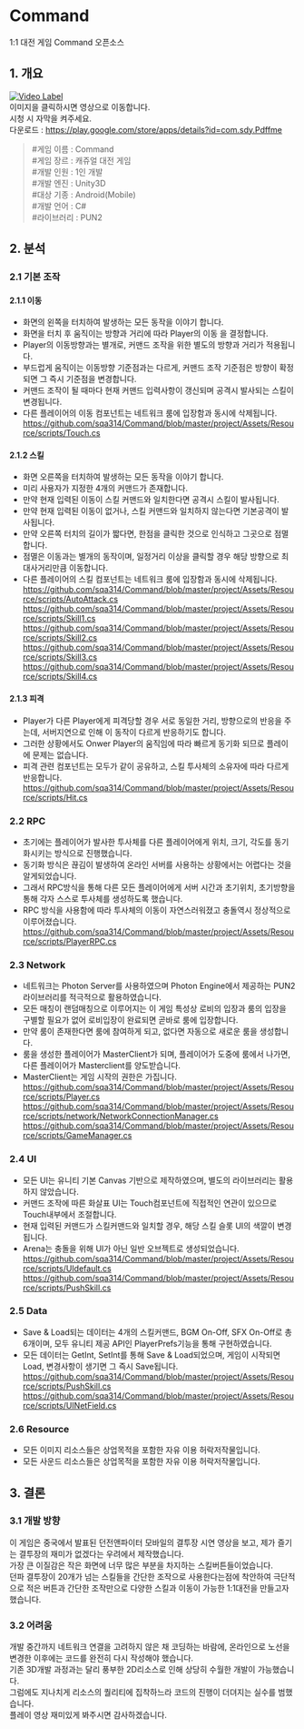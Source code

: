# Command
1:1 대전 게임 Command 오픈소스
## 1. 개요
[![Video Label](http://img.youtube.com/vi/I7IIxBrsRF0/0.jpg)](https://youtu.be/I7IIxBrsRF0)<br>
이미지을 클릭하시면 영상으로 이동합니다.<br>
시청 시 자막을 켜주세요.<br>
다운로드 : <https://play.google.com/store/apps/details?id=com.sdy.Pdffme><br>
> #게임 이름 : Command<br>
> #게임 장르 : 캐쥬얼 대전 게임<br>
> #개발 인원 : 1인 개발<br>
> #개발 엔진 : Unity3D<br>
> #대상 기종 : Android(Mobile)<br>
> #개발 언어 : C#<br>
> #라이브러리 : PUN2
## 2. 분석
### 2.1 기본 조작
#### 2.1.1 이동
+ 화면의 왼쪽을 터치하여 발생하는 모든 동작을 이야기 합니다.
+ 화면을 터치 후 움직이는 방향과 거리에 따라 Player의 이동 을 결정합니다.
+ Player의 이동방향과는 별개로, 커맨드 조작을 위한 별도의 방향과 거리가 적용됩니다.
+ 부드럽게 움직이는 이동방향 기준점과는 다르게, 커맨드 조작 기준점은 방향이 확정되면 그 즉시 기준점을 변경합니다.
+ 커맨드 조작이 될 때마다 현재 커맨드 입력사항이 갱신되며 공격시 발사되는 스킬이 변경됩니다.
+ 다른 플레이어의 이동 컴포넌트는 네트워크 룸에 입장함과 동시에 삭제됩니다.
<https://github.com/sqa314/Command/blob/master/project/Assets/Resource/scripts/Touch.cs>
#### 2.1.2 스킬
+ 화면 오른쪽을 터치하여 발생하는 모든 동작을 이야기 합니다.
+ 미리 사용자가 지정한 4개의 커맨드가 존재합니다.
+ 만약 현재 입력된 이동이 스킬 커맨드와 일치한다면 공격시 스킬이 발사됩니다.
+ 만약 현재 입력된 이동이 없거나, 스킬 커맨드와 일치하지 않는다면 기본공격이 발사됩니다.
+ 만약 오른쪽 터치의 길이가 짧다면, 한점을 클릭한 것으로 인식하고 그곳으로 점멸합니다.
+ 점멸은 이동과는 별개의 동작이며, 일정거리 이상을 클릭할 경우 해당 방향으로 최대사거리만큼 이동합니다.
+ 다른 플레이어의 스킬 컴포넌트는 네트워크 룸에 입장함과 동시에 삭제됩니다.
<https://github.com/sqa314/Command/blob/master/project/Assets/Resource/scripts/AutoAttack.cs>
<https://github.com/sqa314/Command/blob/master/project/Assets/Resource/scripts/Skill1.cs>
<https://github.com/sqa314/Command/blob/master/project/Assets/Resource/scripts/Skill2.cs>
<https://github.com/sqa314/Command/blob/master/project/Assets/Resource/scripts/Skill3.cs>
<https://github.com/sqa314/Command/blob/master/project/Assets/Resource/scripts/Skill4.cs>
#### 2.1.3 피격
+ Player가 다른 Player에게 피격당할 경우 서로 동일한 거리, 방향으로의 반응을 주는데, 서버지연으로 인해 이 동작이 다르게 반응하기도 합니다.
+ 그러한 상황에서도 Onwer Player의 움직임에 따라 빠르게 동기화 되므로 플레이에 문제는 없습니다.
+ 피격 관련 컴포넌트는 모두가 같이 공유하고, 스킬 투사체의 소유자에 따라 다르게 반응합니다.
<https://github.com/sqa314/Command/blob/master/project/Assets/Resource/scripts/Hit.cs>
### 2.2 RPC
+ 초기에는 플레이어가 발사한 투사체를 다른 플레이어에게 위치, 크기, 각도를 동기화시키는 방식으로 진행했습니다.
+ 동기화 방식은 끊김이 발생하여 온라인 서버를 사용하는 상황에서는 어렵다는 것을 알게되었습니다.
+ 그래서 RPC방식을 통해 다른 모든 플레이어에게 서버 시간과 초기위치, 초기방향을 통해 각자 스스로 투사체를 생성하도록 했습니다.
+ RPC 방식을 사용함에 따라 투사체의 이동이 자연스러워졌고 충돌역시 정상적으로 이루어졌습니다.
<https://github.com/sqa314/Command/blob/master/project/Assets/Resource/scripts/PlayerRPC.cs>
### 2.3 Network
+ 네트워크는 Photon Server를 사용하였으며 Photon Engine에서 제공하는 PUN2 라이브러리를 적극적으로 활용하였습니다.
+ 모든 매칭이 랜덤매칭으로 이루어지는 이 게임 특성상 로비의 입장과 룸의 입장을 구별할 필요가 없어 로비입장이 완료되면 곧바로 룸에 입장합니다.
+ 만약 룸이 존재한다면 룸에 참여하게 되고, 없다면 자동으로 새로운 룸을 생성합니다.
+ 룸을 생성한 플레이어가 MasterClient가 되며, 플레이어가 도중에 룸에서 나가면, 다른 플레이어가 Masterclient를 양도받습니다.
+ MasterClient는 게임 시작의 권한은 가집니다.
<https://github.com/sqa314/Command/blob/master/project/Assets/Resource/scripts/Player.cs>
<https://github.com/sqa314/Command/blob/master/project/Assets/Resource/scripts/network/NetworkConnectionManager.cs>
<https://github.com/sqa314/Command/blob/master/project/Assets/Resource/scripts/GameManager.cs>
### 2.4 UI
+ 모든 UI는 유니티 기본 Canvas 기반으로 제작하였으며, 별도의 라이브러리는 활용하지 않았습니다.
+ 커맨드 조작에 따른 화살표 UI는 Touch컴포넌트에 직접적인 연관이 있으므로 Touch내부에서 조절합니다.
+ 현재 입력된 커맨드가 스킬커맨드와 일치할 경우, 해당 스킬 슬롯 UI의 색깔이 변경됩니다.
+ Arena는 충돌을 위해 UI가 아닌 일반 오브젝트로 생성되었습니다.
<https://github.com/sqa314/Command/blob/master/project/Assets/Resource/scripts/UIdefault.cs>
<https://github.com/sqa314/Command/blob/master/project/Assets/Resource/scripts/PushSkill.cs>
### 2.5 Data
+ Save & Load되는 데이터는 4개의 스킬커맨드, BGM On-Off, SFX On-Off로 총 6개이며, 모두 유니티 제공 API인 PlayerPrefs기능을 통해 구현하였습니다.
+ 모든 데이터는 GetInt, SetInt를 통해 Save & Load되었으며, 게임이 시작되면 Load, 변경사항이 생기면 그 즉시 Save됩니다.
<https://github.com/sqa314/Command/blob/master/project/Assets/Resource/scripts/PushSkill.cs>
<https://github.com/sqa314/Command/blob/master/project/Assets/Resource/scripts/UINetField.cs>
### 2.6 Resource
+ 모든 이미지 리소스들은 상업목적을 포함한 자유 이용 허락저작물입니다.
+ 모든 사운드 리소스들은 상업목적을 포함한 자유 이용 허락저작물입니다.
## 3. 결론
### 3.1 개발 방향
이 게임은 중국에서 발표된 던전앤파이터 모바일의 결투장 시연 영상을 보고, 제가 즐기는 결투장의 재미가 없겠다는 우려에서 제작했습니다.<br>
가장 큰 이질감은 작은 화면에 너무 많은 부분을 차지하는 스킬버튼들이었습니다.<br>
던파 결투장이 20개가 넘는 스킬들을 간단한 조작으로 사용한다는점에 착안하여 극단적으로 적은 버튼과 간단한 조작만으로 다양한 스킬과 이동이 가능한 1:1대전을 만들고자 했습니다.<br>
### 3.2 어려움
개발 중간까지 네트워크 연결을 고려하지 않은 채 코딩하는 바람에, 온라인으로 노선을 변경한 이후에는 코드를 완전히 다시 작성해야 했습니다.<br>
기존 3D개발 과정과는 달리 풍부한 2D리소스로 인해 상당히 수월한 개발이 가능했습니다.<br>
그럼에도 지나치게 리소스의 퀄리티에 집착하느라 코드의 진행이 더뎌지는 실수를 범했습니다.<br>
플레이 영상 재미있게 봐주시면 감사하겠습니다.
